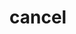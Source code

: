 # cancel

<!-- TODO-START
TODO: Fill short description here.

## Type signature

TODO: Fill type signature down below.

```
any ⇒ any
```

## Examples

TODO: List at least one example down below.

```javascript
cancel(); // ⇒ TODO
```

## Questions

TODO: List questions that may this function answers.
TODO-END -->
